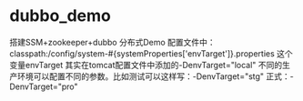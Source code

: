 # dubbo_demo
搭建SSM+zookeeper+dubbo 分布式Demo
配置文件中： classpath:/config/system-#{systemProperties['envTarget']}.properties 这个变量envTarget 其实在tomcat配置文件中添加的-DenvTarget="local"
不同的生产环境可以配置不同的参数。比如测试可以这样写：-DenvTarget="stg" 正式：-DenvTarget="pro" 

